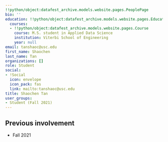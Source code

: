```yaml
---
!!python/object:datafest_archive.models.website.pages.PeoplePage
bio: ''
education: !!python/object:datafest_archive.models.website.pages.Education
  courses:
  - !!python/object:datafest_archive.models.website.pages.Course
    course: M.S. student in Applied Data Science
    institution: Viterbi School of Engineering
    year: null
email: tanshaoc@usc.edu
first_name: Shaochen
last_name: Tan
organizations: []
role: Student
social:
- !Social
  icon: envelope
  icon_pack: fas
  link: mailto:tanshaoc@usc.edu
title: Shaochen Tan
user_groups:
- Student (Fall 2021)
---
```



## Previous involvement

* Fall 2021

